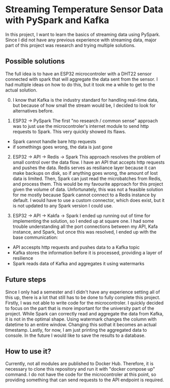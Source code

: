 # Streaming Temperature Sensor Data with PySpark and Kafka
In this project, I want to learn the basics of streaming data using PySpark. Since I did not have any previous experience with streaming data, major part of this project was research and trying multiple solutions.

## Possible solutions

The full idea is to have an ESP32 microcontroler with a DHT22 sensor connected with spark that will aggregate the data sent from the sensor. I had multiple ideas on how to do this, but it took me a while to get to the actual solution.

0. I know that Kafka is the industry standard for handling real-time data, but because of how small the stream would be, I decided to look for alternatives before.

1. ESP32 -> PySpark
The first "no research / common sense" approach was to just use the microcontroler's internet module to send http requests to Spark. This very quickly showed its flaws.
 - Spark cannot handle bare http requests
 - if somethings goes wrong, the data is just gone

2. ESP32 -> API -> Redis -> Spark
This approach resolves the problem of small control over the data flow. I have an API that accepts http requests and pushes the data. Redis serves as resiliance layer because it can make backups on disk, so if anything goes wrong, the amount of lost data is limited. Then, Spark can just read the microbatches from Redis, and process them. This would be my favourite approach for this project given the volume of data. Unfortunately, this was not a feasible solution for me mostly because Spark cannot connect to a Redis instance by default. I would have to use a custom connector, which does exist, but it is not updated to any Spark version I could use.

3. ESP32 -> API -> Kakfa -> Spark
I ended up running out of time for implementing the solution, so I ended up at square one. I had some trouble understanding all the port connections between my API, Kafa instance, and Spark, but once this was resolved, I ended up with the base communication:
 - API accespts http requests and pushes data to a Kafka topic
 - Kafka stores the information before it is processed, providing a layer of resilience
 - Spark reads data of Kafka and aggregates it using watermarks

## Future steps
Since I only had a semester and I didn't have any experience setting all of this up, there is a lot that still has to be done to fully complete this project.
Firstly, I was not able to write code for the microcontroler. I quickly decided to focus on the part that is more important for the university part of the project.
While Spark can correctly read and aggregate the data from Kafka, it is not in the optimal shape. Using watermark changes the column with datetime to an entire window. Changing this sothat it becomes an actual timestamp.
Lastly, for now, I am just printing the aggregated data to console. In the future I would like to save the results to a database.

## How to use it?
Currently, not all modules are published to Docker Hub. Therefore, it is necessary to clone this repository and run it with "docker compose up" command.
I do not have the code for the microcontroler at this point, so providing something that can send requests to the API endpoint is required.
